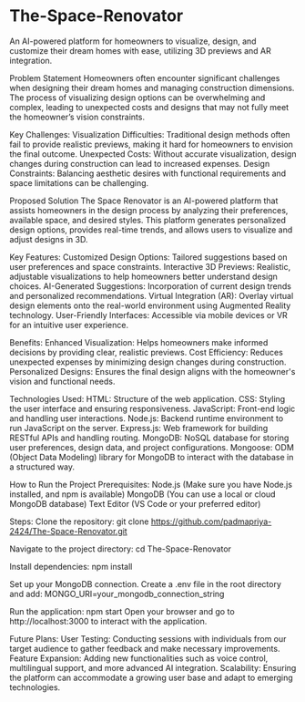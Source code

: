 # The-Space-Renovator
An AI-powered platform for homeowners to visualize, design, and customize their dream homes with ease, utilizing 3D previews and AR integration.

Problem Statement
Homeowners often encounter significant challenges when designing their dream homes and managing construction dimensions. The process of visualizing design options can be overwhelming and complex, leading to unexpected costs and designs that may not fully meet the homeowner’s vision constraints.

Key Challenges:
Visualization Difficulties: Traditional design methods often fail to provide realistic previews, making it hard for homeowners to envision the final outcome.
Unexpected Costs: Without accurate visualization, design changes during construction can lead to increased expenses.
Design Constraints: Balancing aesthetic desires with functional requirements and space limitations can be challenging.

Proposed Solution
The Space Renovator is an AI-powered platform that assists homeowners in the design process by analyzing their preferences, available space, and desired styles. This platform generates personalized design options, provides real-time trends, and allows users to visualize and adjust designs in 3D.

Key Features:
Customized Design Options: Tailored suggestions based on user preferences and space constraints.
Interactive 3D Previews: Realistic, adjustable visualizations to help homeowners better understand design choices.
AI-Generated Suggestions: Incorporation of current design trends and personalized recommendations.
Virtual Integration (AR): Overlay virtual design elements onto the real-world environment using Augmented Reality technology.
User-Friendly Interfaces: Accessible via mobile devices or VR for an intuitive user experience.

Benefits:
Enhanced Visualization: Helps homeowners make informed decisions by providing clear, realistic previews.
Cost Efficiency: Reduces unexpected expenses by minimizing design changes during construction.
Personalized Designs: Ensures the final design aligns with the homeowner's vision and functional needs.

Technologies Used:
HTML: Structure of the web application.
CSS: Styling the user interface and ensuring responsiveness.
JavaScript: Front-end logic and handling user interactions.
Node.js: Backend runtime environment to run JavaScript on the server.
Express.js: Web framework for building RESTful APIs and handling routing.
MongoDB: NoSQL database for storing user preferences, design data, and project configurations.
Mongoose: ODM (Object Data Modeling) library for MongoDB to interact with the database in a structured way.

How to Run the Project
Prerequisites:
Node.js (Make sure you have Node.js installed, and npm is available)
MongoDB (You can use a local or cloud MongoDB database)
Text Editor (VS Code or your preferred editor)

Steps:
Clone the repository:
git clone https://github.com/padmapriya-2424/The-Space-Renovator.git

Navigate to the project directory:
cd The-Space-Renovator

Install dependencies:
npm install

Set up your MongoDB connection. Create a .env file in the root directory and add:
MONGO_URI=your_mongodb_connection_string

Run the application:
npm start
Open your browser and go to http://localhost:3000 to interact with the application.

Future Plans:
User Testing: Conducting sessions with individuals from our target audience to gather feedback and make necessary improvements.
Feature Expansion: Adding new functionalities such as voice control, multilingual support, and more advanced AI integration.
Scalability: Ensuring the platform can accommodate a growing user base and adapt to emerging technologies.

